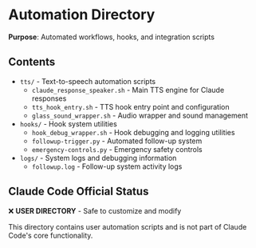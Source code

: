 # Automation Directory

**Purpose**: Automated workflows, hooks, and integration scripts

## Contents
- `tts/` - Text-to-speech automation scripts
  - `claude_response_speaker.sh` - Main TTS engine for Claude responses
  - `tts_hook_entry.sh` - TTS hook entry point and configuration
  - `glass_sound_wrapper.sh` - Audio wrapper and sound management
- `hooks/` - Hook system utilities
  - `hook_debug_wrapper.sh` - Hook debugging and logging utilities
  - `followup-trigger.py` - Automated follow-up system
  - `emergency-controls.py` - Emergency safety controls
- `logs/` - System logs and debugging information
  - `followup.log` - Follow-up system activity logs

## Claude Code Official Status
❌ **USER DIRECTORY** - Safe to customize and modify

This directory contains user automation scripts and is not part of Claude Code's core functionality.